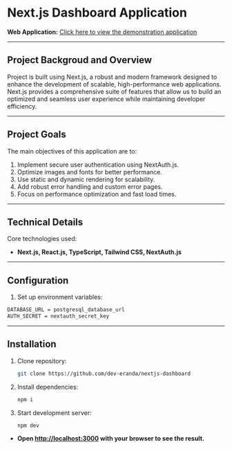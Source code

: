 # Next.js Dashboard Application
**Web Application:** [Click here to view the demonstration application](https://nextjs-dashboard-one-orpin-46.vercel.app/)  
<hr />

## Project Backgroud and Overview
Project is built using Next.js, a robust and modern framework designed to enhance the development of scalable, high-performance web applications. Next.js provides a comprehensive suite of features that allow us to build an optimized and seamless user experience while maintaining developer efficiency. 
<hr />

## Project Goals
The main objectives of this application are to:

1. Implement secure user authentication using NextAuth.js.
2. Optimize images and fonts for better performance.
3. Use static and dynamic rendering for scalability.
4. Add robust error handling and custom error pages.
5. Focus on performance optimization and fast load times.
<hr />

## Technical Details
Core technologies used: 

- **Next.js, React.js, TypeScript, Tailwind CSS, NextAuth.js**
<hr />

## Configuration
1. Set up environment variables:
```sh
DATABASE_URL = postgresql_database_url
AUTH_SECRET = nextauth_secret_key
```
<hr />

## Installation
1. Clone repository:
   ```sh
   git clone https://github.com/dev-eranda/nextjs-dashboard

2. Install dependencies:
   ```sh
   npm i

3. Start development server:
   ```sh
   npm dev

  - **Open [http://localhost:3000](http://localhost:3000) with your browser to see the result.**
